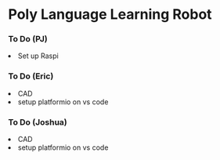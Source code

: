 <h1>Poly Language Learning Robot</h1>
<h3>To Do (PJ)</h3>
<li>Set up Raspi</li>
<h3>To Do (Eric)</h3>
<li>CAD</li>
<li>setup platformio on vs code</li>
<h3>To Do (Joshua)</h3>
<li>CAD</li>
<li>setup platformio on vs code</li>
